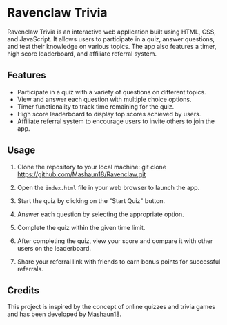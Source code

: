 # Ravenclaw Trivia

Ravenclaw Trivia is an interactive web application built using HTML, CSS, and JavaScript. It allows users to participate in a quiz, answer questions, and test their knowledge on various topics. The app also features a timer, high score leaderboard, and affiliate referral system.

## Features

- Participate in a quiz with a variety of questions on different topics.
- View and answer each question with multiple choice options.
- Timer functionality to track time remaining for the quiz.
- High score leaderboard to display top scores achieved by users.
- Affiliate referral system to encourage users to invite others to join the app.

## Usage

1. Clone the repository to your local machine: git clone https://github.com/Mashaun18/Ravenclaw.git

2. Open the `index.html` file in your web browser to launch the app.

3. Start the quiz by clicking on the "Start Quiz" button.

4. Answer each question by selecting the appropriate option.

5. Complete the quiz within the given time limit.

6. After completing the quiz, view your score and compare it with other users on the leaderboard.

7. Share your referral link with friends to earn bonus points for successful referrals.

## Credits

This project is inspired by the concept of online quizzes and trivia games and has been developed by [Mashaun18](https://github.com/Mashaun18).